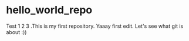 # hello_world_repo
Test 1 2 3 .This is my first repository.
Yaaay first edit. Let's see what git is about :))
